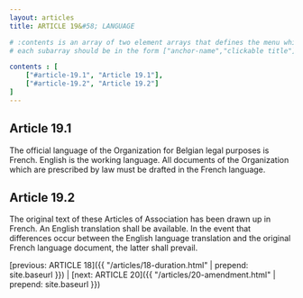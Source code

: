 ```yaml
---
layout: articles
title: ARTICLE 19&#58; LANGUAGE

# :contents is an array of two element arrays that defines the menu which appears in the masthead
# each subarray should be in the form ["anchor-name","clickable title"]

contents : [
    ["#article-19.1", "Article 19.1"],
    ["#article-19.2", "Article 19.2"]
]
---
```


<h2 id="article-19.1">Article 19.1</h2>

The official language of the Organization for Belgian legal purposes is French. English is the working language. All documents of the Organization which are prescribed by law must be drafted in the French language. 

<h2 id="article-19.2">Article 19.2</h2>

The original text of these Articles of Association has been drawn up in French. An English translation shall be available. In the event that differences occur between the English language translation and the original French language document, the latter shall prevail.

[previous: ARTICLE 18]({{ "/articles/18-duration.html" | prepend: site.baseurl }}) \| [next: ARTICLE 20]({{ "/articles/20-amendment.html" | prepend: site.baseurl }})